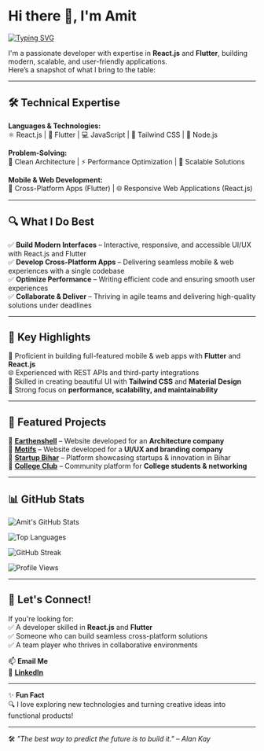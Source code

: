 # Hi there 👋, I'm Amit  

[![Typing SVG](https://readme-typing-svg.herokuapp.com?font=Fira+Code&size=24&pause=1000&color=3F82F7&center=true&vCenter=true&width=600&lines=React.js+Developer;Flutter+Developer;Full-Stack+Enthusiast;Passionate+about+Building+Scalable+Apps)](https://git.io/typing-svg)  

I'm a passionate developer with expertise in **React.js** and **Flutter**, building modern, scalable, and user-friendly applications.  
Here’s a snapshot of what I bring to the table:  

---

## 🛠️ Technical Expertise  

**Languages & Technologies:**  
⚛️ React.js | 📱 Flutter | 💻 JavaScript | 🎨 Tailwind CSS | 🔧 Node.js  

**Problem-Solving:**  
🧠 Clean Architecture | ⚡ Performance Optimization | 🎯 Scalable Solutions  

**Mobile & Web Development:**  
📲 Cross-Platform Apps (Flutter) | 🌐 Responsive Web Applications (React.js)  

---

## 🔍 What I Do Best  

✅ **Build Modern Interfaces** – Interactive, responsive, and accessible UI/UX with React.js and Flutter  
✅ **Develop Cross-Platform Apps** – Delivering seamless mobile & web experiences with a single codebase  
✅ **Optimize Performance** – Writing efficient code and ensuring smooth user experiences  
✅ **Collaborate & Deliver** – Thriving in agile teams and delivering high-quality solutions under deadlines  

---

## 🌟 Key Highlights  

🚀 Proficient in building full-featured mobile & web apps with **Flutter** and **React.js**  
🌐 Experienced with REST APIs and third-party integrations  
🎨 Skilled in creating beautiful UI with **Tailwind CSS** and **Material Design**  
🎯 Strong focus on **performance, scalability, and maintainability**  

---

## 🚀 Featured Projects  

🔹 [**Earthenshell**](https://earthenshell.com) – Website developed for an **Architecture company**  
🔹 [**Motifs**](https://motifs.in) – Website developed for a **UI/UX and branding company**  
🔹 [**Startup Bihar**](https://startupbihar.in) – Platform showcasing startups & innovation in Bihar  
🔹 [**College Club**](https://collegeclub.io) – Community platform for **College students & networking**  

---

## 📊 GitHub Stats  

![Amit's GitHub Stats](https://github-readme-stats.vercel.app/api?username=Amitkr-v&show_icons=true&theme=tokyonight)  

![Top Languages](https://github-readme-stats.vercel.app/api/top-langs/?username=Amitkr-v&layout=compact&theme=tokyonight)  

![GitHub Streak](https://github-readme-streak-stats.herokuapp.com/?username=Amitkr-v&theme=tokyonight)  

![Profile Views](https://komarev.com/ghpvc/?username=Amitkr-v&label=Profile%20Views&color=blue&style=flat)  

---

## 💬 Let's Connect!  

If you're looking for:  
✅ A developer skilled in **React.js** and **Flutter**  
✅ Someone who can build seamless cross-platform solutions  
✅ A team player who thrives in collaborative environments  

📫 **Email Me**  
💼 **[LinkedIn](https://www.linkedin.com/in/amit-kumar-verma-50b236266/)**  

---

✨ **Fun Fact**  
🔍 I love exploring new technologies and turning creative ideas into functional products!  

---

🛠️ *"The best way to predict the future is to build it." – Alan Kay*  
